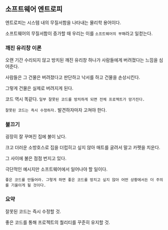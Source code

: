 ## 소프트웨어 엔트로피

엔트로피는 시스템 내의 무질서함을 나타내는 물리학 용어이다.

소프트웨어의 무질서함이 증가할 때 우리는 이를 `소프트웨어의 부패`라고 일컫는다.

### 깨진 유리창 이론

오랜 기간 수리되지 않고 방치된 깨진 유리창 하나가 사람들에게 버려졌다는 느낌을 심어준다.

사람들은 그 건물은 버려졌다고 판단하고 낙서를 하고 건물을 손상시킨다.

그렇게 건물은 실제로 버려지게 된다.

코드 역시 똑같다. `일부 잘못된 코드를 방치하게 되면 전체 프로젝트가 망가진다.`

`잘못된 코드는 즉시 수정하자.` 발견하자마자 고쳐야 한다.

### 불끄기

굉장히 잘 꾸며진 집에 불이 났다.

크고 더러운 소방호스로 집을 더럽히고 싶지 않아 매트를 굴려서 말고 카펫을 치운다.

그 사이에 불은 점점 번지고 있다.

극단적인 예시지만 소프트웨어에서 일어나야 할 일이다.

`좋은 코드를 만들어라. 그렇게 하면 좋은 코드를 망치고 싶지 않아 어떤 상황에서든 더 주의를 기울이게 될 것이다.`

### 요약

잘못된 코드는 즉시 수정할 것.

좋은 코드를 통해 프로젝트의 퀄리티를 꾸준히 유지할 것.
